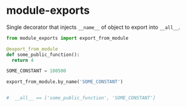 # module-exports


Single decorator that injects `__name__` of object to export into `__all__`.


```python
from module_exports import export_from_module

@export_from_module
def some_public_function():
  return 4

SOME_CONSTANT = 100500

export_from_module.by_name('SOME_CONSTANT')


#  __all__ == ['some_public_function', 'SOME_CONSTANT']

```

